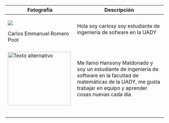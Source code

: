 ﻿
| Fotografía| Descripción |
|--|--|
| <p><img src="https://media.licdn.com/dms/image/D4E03AQFLLHEzEOQKEA/profile-displayphoto-shrink_200_200/0/1695308170237?e=1700697600&v=beta&t=lpqgL8cNYcfRurkZGyWQeNg2FbYvTPiFMiGBF99pqo8"></p>Carlos Emmanuel Romero Poot |  Hola soy carlosy soy estudiante de ingenieria de sofware en la UADY|
|  |   |
| <p><img src="https://media.licdn.com/dms/image/D4E03AQFIGZm9-CZOoQ/profile-displayphoto-shrink_800_800/0/1695310147025?e=1700697600&v=beta&t=_FqsB6NAQdrKDhPPJ7LMuGhoHMbUjNB9SnL_HY8xaVs" alt="Texto alternativo" width="200" height="170"> |Me llamo Hansony Maldonado y soy un estudiante de ingeniería de software en la facultad de matemáticas de la UADY, me gusta trabajar en equipo y aprender cosas nuevas cada día
|  |   |
|  |   |
|  |   |

<!--stackedit_data:
eyJoaXN0b3J5IjpbLTE0NzE5NTI2NSwtODE2OTc2MTU2LDU5NT
E2MTM2OF19
-->